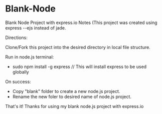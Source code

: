 Blank-Node
==========

Blank Node Project with express.io
Notes (This project was created using express --ejs instead of jade.

Directions:

Clone/Fork this project into the desired directory in local file structure.

Run in node.js terminal:
  - sudo npm install -g express // This will install express to be used globally

On success:
  - Copy "blank" folder to create a new node.js project.
  - Rename the new foler to desired name of node.js project.

That's it! Thanks for using my blank node.js project with express.io

